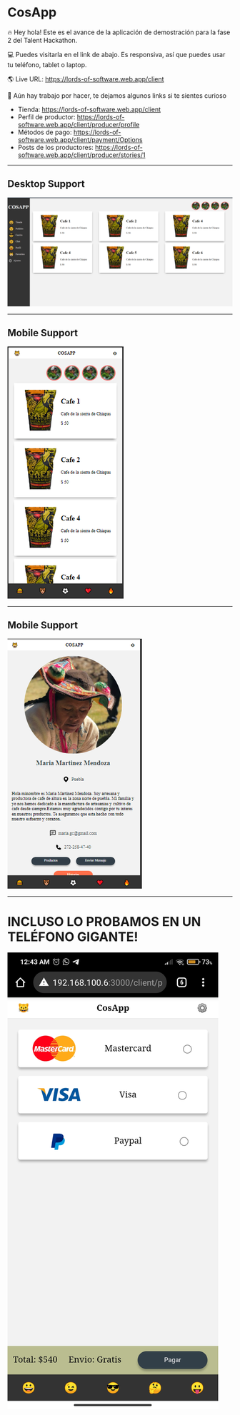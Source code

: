 # CosApp

🔥  Hey hola! Este es el avance de la aplicación de demostración para la fase 2 del Talent Hackathon.

💻  Puedes visitarla en el link de abajo. Es responsiva, así que puedes usar tu teléfono, tablet o laptop.

🌎  Live URL: https://lords-of-software.web.app/client

👷  Aún hay trabajo por hacer, te dejamos algunos links si te sientes curioso
- Tienda: https://lords-of-software.web.app/client
- Perfil de productor: https://lords-of-software.web.app/client/producer/profile
- Métodos de pago: https://lords-of-software.web.app/client/payment/Options
- Posts de los productores: https://lords-of-software.web.app/client/producer/stories/1

--- 
## Desktop Support
![Store Desktop Version](https://github.com/odonML/CosApp/blob/main/screenshots/store-desktop-version.png)

---
## Mobile Support
![Store Mobile Version](https://github.com/odonML/CosApp/blob/main/screenshots/store-mobile-version.png)

---
## Mobile Support
![Producer Profile Mobile](https://github.com/odonML/CosApp/blob/main/screenshots/producer-profile-mobile-version.png)

---
# INCLUSO LO PROBAMOS EN UN TELÉFONO GIGANTE!
![Payment Methods Profile Mobile](https://github.com/odonML/CosApp/blob/main/screenshots/payment-method-mobile-version.jpg)
